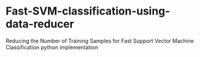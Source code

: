 # Fast-SVM-classification-using-data-reducer
Reducing the Number of Training Samples for Fast Support Vector Machine Classification python implementation
